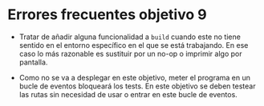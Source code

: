 # Errores frecuentes objetivo 9

* Tratar de añadir alguna funcionalidad a `build` cuando este no tiene sentido
  en el entorno específico en el que se está trabajando. En ese caso lo más
  razonable es sustituir por un no-op o imprimir algo por pantalla.

* Como no se va a desplegar en este objetivo, meter el programa en un bucle de
  eventos bloqueará los tests. En este objetivo se deben testear las rutas sin
  necesidad de usar o entrar en este bucle de eventos.
